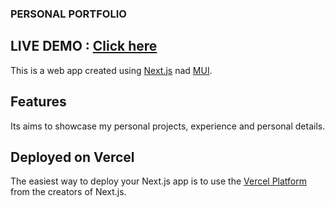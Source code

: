 ### PERSONAL PORTFOLIO

## LIVE DEMO : [Click here](https://portfolio-five-lime-17.vercel.app/)

This is a web app created using [Next.js](https://nextjs.org/) nad [MUI](https://mui.com/material-ui/getting-started/).

## Features
Its aims to showcase my personal projects, experience and personal details.

## Deployed on Vercel

The easiest way to deploy your Next.js app is to use the [Vercel Platform](https://vercel.com/new?utm_medium=default-template&filter=next.js&utm_source=create-next-app&utm_campaign=create-next-app-readme) from the creators of Next.js.

